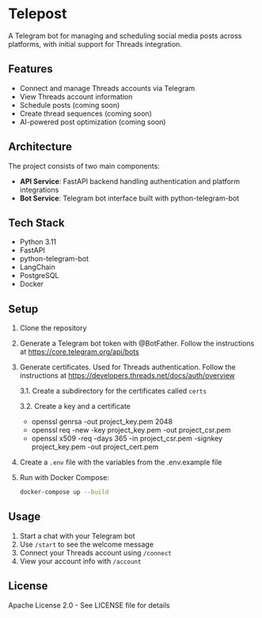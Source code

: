 # Telepost

A Telegram bot for managing and scheduling social media posts across platforms, with initial support for Threads integration.

## Features

- Connect and manage Threads accounts via Telegram
- View Threads account information
- Schedule posts (coming soon)
- Create thread sequences (coming soon)
- AI-powered post optimization (coming soon)

## Architecture

The project consists of two main components:

- **API Service**: FastAPI backend handling authentication and platform integrations
- **Bot Service**: Telegram bot interface built with python-telegram-bot

## Tech Stack

- Python 3.11
- FastAPI
- python-telegram-bot
- LangChain
- PostgreSQL
- Docker

## Setup

1. Clone the repository

2. Generate a Telegram bot token with @BotFather. Follow the instructions at https://core.telegram.org/api/bots

3. Generate certificates. Used for Threads authentication. Follow the instructions at https://developers.threads.net/docs/auth/overview

    3.1. Create a subdirectory for the certificates called `certs`

    3.2. Create a key and a certificate
    - openssl genrsa -out project_key.pem 2048
    - openssl req -new -key project_key.pem -out project_csr.pem
    - openssl x509 -req -days 365 -in project_csr.pem -signkey project_key.pem -out project_cert.pem

2. Create a `.env` file with the variables from the .env.example file

3. Run with Docker Compose:
   ```bash
   docker-compose up --build
   ```

## Usage

1. Start a chat with your Telegram bot
2. Use `/start` to see the welcome message
3. Connect your Threads account using `/connect`
4. View your account info with `/account`

## License

Apache License 2.0 - See LICENSE file for details